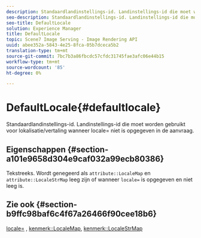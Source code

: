 ```yaml
---
description: Standaardlandinstellings-id. Landinstellings-id die moet worden gebruikt voor lokalisatie/vertaling wanneer locale= niet is opgegeven in de aanvraag.
seo-description: Standaardlandinstellings-id. Landinstellings-id die moet worden gebruikt voor lokalisatie/vertaling wanneer locale= niet is opgegeven in de aanvraag.
seo-title: DefaultLocale
solution: Experience Manager
title: DefaultLocale
topic: Scene7 Image Serving - Image Rendering API
uuid: abee352a-5843-4e25-8fca-05b7dceca5b2
translation-type: tm+mt
source-git-commit: 7bc7b3a86fbcdc57cfdc31745fae3afc06e44b15
workflow-type: tm+mt
source-wordcount: '85'
ht-degree: 0%

---
```



# DefaultLocale{#defaultlocale}

Standaardlandinstellings-id. Landinstellings-id die moet worden gebruikt voor lokalisatie/vertaling wanneer locale= niet is opgegeven in de aanvraag.

## Eigenschappen {#section-a101e9658d304e9caf032a99ecb80386}

Tekstreeks. Wordt genegeerd als `attribute::LocaleMap` en `attribute::LocaleStrMap` leeg zijn of wanneer `locale=` is opgegeven en niet leeg is.

## Zie ook {#section-b9ffc98baf6c4f67a26466f90cee18b6}

[locale=](../../../../../is-api/http-ref/image-serving-api-ref/c-http-protocol-reference/c-command-reference/r-locale.md#reference-8a846b2fbc004a12821b956ed3b25cfb) ,  [kenmerk::LocaleMap](../../../../../is-api/image-catalog/image-serving-api-ref/c-image-catalog-reference/c-attributes-reference/r-localemap.md#reference-49bbf598f8ea47c3a563755cef306318),  [kenmerk::LocaleStrMap](../../../../../is-api/image-catalog/image-serving-api-ref/c-image-catalog-reference/c-attributes-reference/r-localestrmap.md#reference-98c42070a4bc4baf92537132be2b5b1e)
